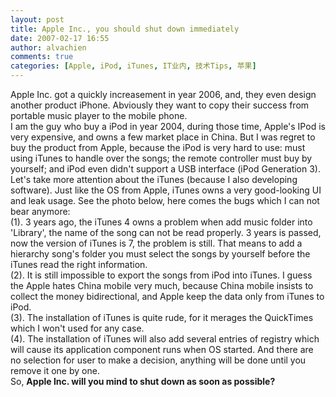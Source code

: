 ```yaml
---
layout: post
title: Apple Inc., you should shut down immediately
date: 2007-02-17 16:55
author: alvachien
comments: true
categories: [Apple, iPod, iTunes, IT业内, 技术Tips, 苹果]
---
```

<div id="bp-C678F199F470A1FB_798-content">
<div>Apple Inc. got a quickly increasement in year 2006, and, they even design another product iPhone. Abviously they want to copy their success from portable music player to the mobile phone.</div>
<div> </div>
<div>I am the guy who buy a iPod in year 2004, during those time, Apple's IPod is very expensive, and owns a few market place in China. But I was regret to buy the product from Apple, because the iPod is very hard to use: must  using iTunes to handle over the songs; the remote controller must buy by yourself; and iPod even didn't support a USB interface (iPod Generation 3).</div>
<div> </div>
<div>Let's take more attention about the iTunes (because I also developing software). Just like the OS from Apple, iTunes owns a very good-looking UI and leak usage. See the photo below, here comes the bugs which I can not bear anymore:</div>
<div> </div>
<div>(1). 3 years ago, the iTunes 4 owns a problem when add music folder into 'Library', the name of the song can not be read properly. 3 years is passed, now the version of iTunes is 7, the problem is still. That means to add a hierarchy song's folder you must select the songs by yourself before the iTunes read the right information.</div>
<div> </div>
<div>(2). It is still impossible to export the songs from iPod into iTunes. I guess the Apple hates China mobile very much, because China mobile insists to collect the money bidirectional, and Apple keep the data only from iTunes to iPod.</div>
<div> </div>
<div>(3). The installation of iTunes is quite rude, for it merages the QuickTimes which I won't used for any case.</div>
<div> </div>
<div>(4). The installation of iTunes will also add several entries of registry which will cause its application component runs when OS started. And there are no selection for user to make a decision, anything will be done until you remove it one by one.</div>
<div> </div>
<div>So, <strong>Apple Inc. will you mind to shut down as soon as possible?</strong></div>
</div>
